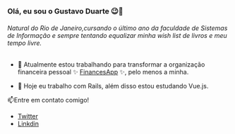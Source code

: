 ### Olá, eu sou o Gustavo Duarte 😉🤙 

###### Natural do Rio de Janeiro,cursando o último ano da faculdade de Sistemas de Informação e sempre tentando equalizar minha wish list de livros e meu tempo livre.
  
- 🚀 Atualmente estou trabalhando para transformar a organização financeira pessoal ✨ [FinancesApp](https://github.com/GustavoDuarteM/finances) ✨, pelo menos a minha.

- 🌱 Hoje eu trabalho com Rails, além disso estou estudando Vue.js.

📫Entre em contato comigo!

- [Twitter](https://twitter.com/gustDuz)
- [Linkdin](https://www.linkedin.com/in/gustavo-duarte-61593990/)
